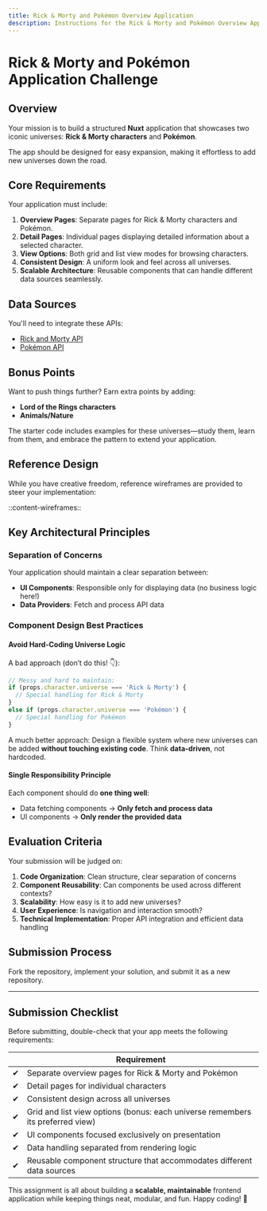 ```yaml
---
title: Rick & Morty and Pokémon Overview Application
description: Instructions for the Rick & Morty and Pokémon Overview Application assignment
---
```


# Rick & Morty and Pokémon Application Challenge

## Overview

Your mission is to build a structured **Nuxt** application that showcases two iconic universes: **Rick & Morty characters** and **Pokémon**.

The app should be designed for easy expansion, making it effortless to add new universes down the road.

## Core Requirements

Your application must include:

1. **Overview Pages**: Separate pages for Rick & Morty characters and Pokémon.
2. **Detail Pages**: Individual pages displaying detailed information about a selected character.
3. **View Options**: Both grid and list view modes for browsing characters.
4. **Consistent Design**: A uniform look and feel across all universes.
5. **Scalable Architecture**: Reusable components that can handle different data sources seamlessly.

## Data Sources

You'll need to integrate these APIs:

- [Rick and Morty API](https://rickandmortyapi.com/documentation)
- [Pokémon API](https://pokeapi.co/docs/v2)

## Bonus Points

Want to push things further? Earn extra points by adding:

- **Lord of the Rings characters**
- **Animals/Nature**

The starter code includes examples for these universes—study them, learn from them, and embrace the pattern to extend your application.

## Reference Design

While you have creative freedom, reference wireframes are provided to steer your implementation:

::content-wireframes::

## Key Architectural Principles

### Separation of Concerns

Your application should maintain a clear separation between:

- **UI Components**: Responsible only for displaying data (no business logic here!)
- **Data Providers**: Fetch and process API data

### Component Design Best Practices

#### Avoid Hard-Coding Universe Logic

A bad approach (don’t do this! 👇):

```ts
// Messy and hard to maintain:
if (props.character.universe === 'Rick & Morty') {
  // Special handling for Rick & Morty
}
else if (props.character.universe === 'Pokémon') {
  // Special handling for Pokémon
}
```

A much better approach: Design a flexible system where new universes can be added **without touching existing code**. Think **data-driven**, not hardcoded.

#### Single Responsibility Principle

Each component should do **one thing well**:

- Data fetching components → **Only fetch and process data**
- UI components → **Only render the provided data**

## Evaluation Criteria

Your submission will be judged on:

1. **Code Organization**: Clean structure, clear separation of concerns
2. **Component Reusability**: Can components be used across different contexts?
3. **Scalability**: How easy is it to add new universes?
4. **User Experience**: Is navigation and interaction smooth?
5. **Technical Implementation**: Proper API integration and efficient data handling

## Submission Process

Fork the repository, implement your solution, and submit it as a new repository.

---

## Submission Checklist

Before submitting, double-check that your app meets the following requirements:

|     | Requirement                                                                    |
| --- | ------------------------------------------------------------------------------ |
| ✔  | Separate overview pages for Rick & Morty and Pokémon                           |
| ✔  | Detail pages for individual characters                                         |
| ✔  | Consistent design across all universes                                         |
| ✔  | Grid and list view options (bonus: each universe remembers its preferred view) |
| ✔  | UI components focused exclusively on presentation                              |
| ✔  | Data handling separated from rendering logic                                   |
| ✔  | Reusable component structure that accommodates different data sources          |

This assignment is all about building a **scalable, maintainable** frontend application while keeping things neat, modular, and fun. Happy coding! 🚀

